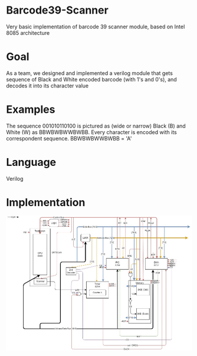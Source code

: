# Barcode39-Scanner
Very basic implementation of barcode 39 scanner module, based on Intel 8085 architecture

# Goal
As a team, we designed and implemented a verilog module that gets sequence of Black and White encoded barcode (with 1's and 0's), and decodes it into its character value

# Examples
The sequence 001010110100 is pictured as (wide or narrow) Black (B) and White (W) as BBWBWBWWBWBB.
Every character is encoded with its correspondent sequence.
BBWBWBWWBWBB = 'A'

# Language
Verilog

# Implementation

![alt text](https://github.com/lejrn/Barcode39-Scanner/blob/main/23082020v1.3.jpg?raw=true)

